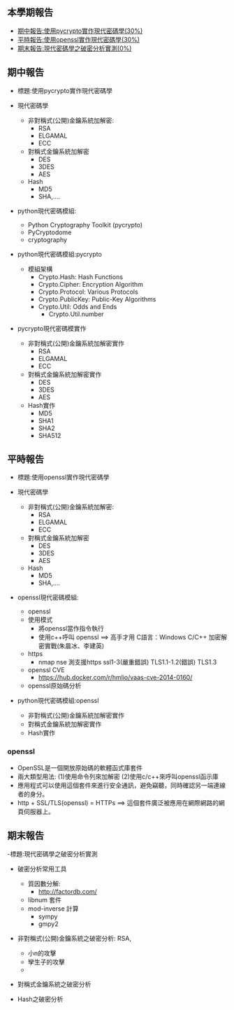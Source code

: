## 本學期報告
- [期中報告:使用pycrypto實作現代密碼學(30%)](#期中報告)
- [平時報告:使用openssl實作現代密碼學(30%)](#平時報告)
- [期末報告:現代密碼學之破密分析實測(0%)](#期末報告)


## 期中報告

- 標題:使用pycrypto實作現代密碼學

- 現代密碼學
  - 非對稱式(公開)金鑰系統加解密: 
    - RSA
    - ELGAMAL
    - ECC
  - 對稱式金鑰系統加解密
    - DES
    - 3DES
    - AES 
  - Hash
    - MD5
    - SHA,.... 
- python現代密碼模組:
  - Python Cryptography Toolkit (pycrypto)
  - PyCryptodome
  - cryptography 
- python現代密碼模組:pycrypto
  - 模組架構
    - Crypto.Hash: Hash Functions
    - Crypto.Cipher: Encryption Algorithm
    - Crypto.Protocol: Various Protocols
    - Crypto.PublicKey: Public-Key Algorithms
    - Crypto.Util: Odds and Ends
      - Crypto.Util.number 
- pycrypto現代密碼模實作
  - 非對稱式(公開)金鑰系統加解密實作
    - RSA
    - ELGAMAL
    - ECC 
  - 對稱式金鑰系統加解密實作
    - DES
    - 3DES
    - AES
  - Hash實作
    - MD5
    - SHA1
    - SHA2
    - SHA512

## 平時報告

- 標題:使用openssl實作現代密碼學

- 現代密碼學
  - 非對稱式(公開)金鑰系統加解密: 
    - RSA
    - ELGAMAL
    - ECC
  - 對稱式金鑰系統加解密
    - DES
    - 3DES
    - AES 
  - Hash
    - MD5
    - SHA,.... 
- openssl現代密碼模組:
  - openssl
  - 使用模式
    - 將openssl當作指令執行
    - 使用c++呼叫 openssl ==> 高手才用 C語言：Windows C/C++ 加密解密實戰(朱晨冰、李建英)
  - https
    - nmap nse 測支援https ssl1-3(嚴重錯誤)  TLS1.1-1.2(錯誤) TLS1.3
  - openssl CVE 
    - https://hub.docker.com/r/hmlio/vaas-cve-2014-0160/ 
  - openssl原始碼分析 
- python現代密碼模組:openssl
  - 非對稱式(公開)金鑰系統加解密實作
  - 對稱式金鑰系統加解密實作
  - Hash實作

### openssl
- OpenSSL是一個開放原始碼的軟體函式庫套件
- 兩大類型用法: (1)使用命令列來加解密  (2)使用c/c++來呼叫openssl函示庫
- 應用程式可以使用這個套件來進行安全通訊，避免竊聽，同時確認另一端連線者的身分。
- http + SSL/TLS(openssl) = HTTPs ==> 這個套件廣泛被應用在網際網路的網頁伺服器上。


## 期末報告

-標題:現代密碼學之破密分析實測

- 破密分析常用工具
  - 質因數分解:
    - http://factordb.com/
  - libnum 套件 
  - mod-inverse 計算
    - sympy
    - gmpy2

- 非對稱式(公開)金鑰系統之破密分析: RSA,
  - 小n的攻擊
  - 孿生子的攻擊
  -  

- 對稱式金鑰系統之破密分析

- Hash之破密分析
